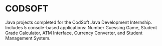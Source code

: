 # CODSOFT
Java projects completed for the CodSoft Java Development Internship. Includes 5 console-based applications: Number Guessing Game, Student Grade Calculator, ATM Interface, Currency Converter, and Student Management System.

